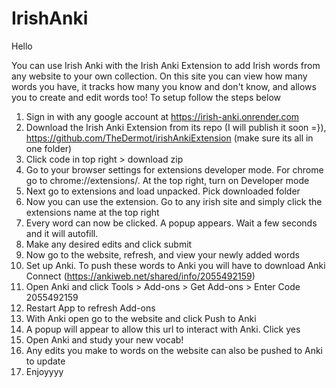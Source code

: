 # IrishAnki

Hello 

You can use Irish Anki with the Irish Anki Extension to add Irish words from any website to your own collection. 
On this site you can view how many words you have, it tracks how many you know and don't know, and allows you to 
create and edit words too! To setup follow the steps below

1. Sign in with any google account at https://irish-anki.onrender.com
2. Download the Irish Anki Extension from its repo (I will publish it soon =}), https://github.com/TheDermot/irishAnkiExtension (make sure its all in one folder)
3. Click code in top right > download zip
4. Go to your browser settings for extensions developer mode. For chrome go to chrome://extensions/. At the top right, turn on Developer mode
5. Next go to extensions and load unpacked. Pick downloaded folder
6. Now you can use the extension. Go to any irish site and simply click the extensions name at the top right
7. Every word can now be clicked. A popup appears. Wait a few seconds and it will autofill.
8. Make any desired edits and click submit
9. Now go to the website, refresh, and view your newly added words
10. Set up Anki. To push these words to Anki you will have to download Anki Connect (https://ankiweb.net/shared/info/2055492159)
11. Open Anki and click Tools > Add-ons > Get Add-ons > Enter Code 2055492159
12. Restart App to refresh Add-ons
13. With Anki open go to the website and click Push to Anki
14. A popup will appear to allow this url to interact with Anki. Click yes
15. Open Anki and study your new vocab!
16. Any edits you make to words on the website can also be pushed to Anki to update
17. Enjoyyyy
